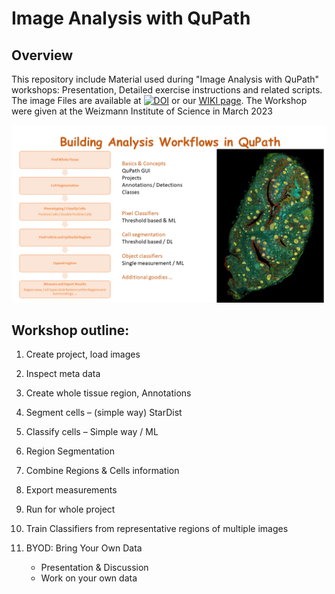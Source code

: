# Image Analysis with QuPath  

## Overview

This repository include Material used during "Image Analysis with QuPath" workshops: Presentation, Detailed exercise instructions and related scripts. 
The image Files are available at <a href="https://doi.org/10.5281/zenodo.7737902"><img src="https://zenodo.org/badge/DOI/10.5281/zenodo.7737902.svg" alt="DOI"></a> or our [WIKI page](https://cellobservatory.atlassian.net/wiki/spaces/BIMGP/pages/2427645/Image+Analysis+Training+Material). 
The Workshop were given at the Weizmann Institute of Science in March 2023 
<p align="center">
<img src="https://github.com/WIS-MICC-CellObservatory/QuPathTutorial/blob/main/WorkshopOverview.png" width="750" title="Overview">
	</p> 

## Workshop outline:  

1. Create project, load images
2. Inspect meta data
3. Create whole tissue region, Annotations
4. Segment cells – (simple way) StarDist
5. Classify cells – Simple way / ML 
6. Region Segmentation 
7. Combine Regions & Cells information
8. Export measurements 
9. Run for whole project

10. Train Classifiers from representative regions of multiple images

11. BYOD: Bring Your Own Data
	- Presentation & Discussion
	- Work on your own data 
 
  
